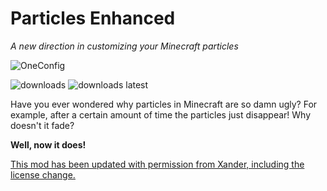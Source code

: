 # Particles Enhanced
*A new direction in customizing your Minecraft particles*

![OneConfig](https://github.com/MicrocontrollersDev/Mixmetica/assets/66657148/affc433d-1fc3-45c7-b544-0982b426793f)

<a href="https://github.com/MicrocontrollersDev/Mixmetica/releases" target="_blank"></a>
<img alt="downloads" src="https://img.shields.io/github/downloads/MicrocontrollersDev/ParticlesEnhanced/total?color=F5C400&style=for-the-badge" /> <img alt="downloads latest" src="https://img.shields.io/github/downloads-pre/MicrocontrollersDev/ParticlesEnhanced/latest/total?color=F5C400&style=for-the-badge" />

Have you ever wondered why particles in Minecraft are so damn ugly?
For example, after a certain amount of time the particles just disappear! Why doesn't it fade?

**Well, now it does!**

[This mod has been updated with permission from Xander, including the license change.](https://user-images.githubusercontent.com/66657148/230790757-462bac8a-64eb-41d5-b121-7999e6bb3eaf.png)
